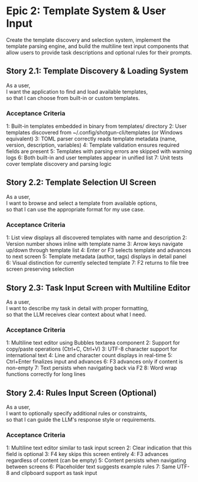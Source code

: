 # Epic 2: Template System & User Input

Create the template discovery and selection system, implement the template parsing engine, and build the multiline text input components that allow users to provide task descriptions and optional rules for their prompts.

## Story 2.1: Template Discovery & Loading System

As a user,  
I want the application to find and load available templates,  
so that I can choose from built-in or custom templates.

### Acceptance Criteria
1: Built-in templates embedded in binary from templates/ directory
2: User templates discovered from ~/.config/shotgun-cli/templates (or Windows equivalent)
3: TOML parser correctly reads template metadata (name, version, description, variables)
4: Template validation ensures required fields are present
5: Templates with parsing errors are skipped with warning logs
6: Both built-in and user templates appear in unified list
7: Unit tests cover template discovery and parsing logic

## Story 2.2: Template Selection UI Screen

As a user,  
I want to browse and select a template from available options,  
so that I can use the appropriate format for my use case.

### Acceptance Criteria
1: List view displays all discovered templates with name and description
2: Version number shows inline with template name
3: Arrow keys navigate up/down through template list
4: Enter or F3 selects template and advances to next screen
5: Template metadata (author, tags) displays in detail panel
6: Visual distinction for currently selected template
7: F2 returns to file tree screen preserving selection

## Story 2.3: Task Input Screen with Multiline Editor

As a user,  
I want to describe my task in detail with proper formatting,  
so that the LLM receives clear context about what I need.

### Acceptance Criteria
1: Multiline text editor using Bubbles textarea component
2: Support for copy/paste operations (Ctrl+C, Ctrl+V)
3: UTF-8 character support for international text
4: Line and character count displays in real-time
5: Ctrl+Enter finalizes input and advances
6: F3 advances only if content is non-empty
7: Text persists when navigating back via F2
8: Word wrap functions correctly for long lines

## Story 2.4: Rules Input Screen (Optional)

As a user,  
I want to optionally specify additional rules or constraints,  
so that I can guide the LLM's response style or requirements.

### Acceptance Criteria
1: Multiline text editor similar to task input screen
2: Clear indication that this field is optional
3: F4 key skips this screen entirely
4: F3 advances regardless of content (can be empty)
5: Content persists when navigating between screens
6: Placeholder text suggests example rules
7: Same UTF-8 and clipboard support as task input
